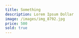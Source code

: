 ```yaml
---
title: Something
description: Lorem Ipsum Dollar
image: /images/img_8792.jpg
price: 500
sold: true
---
```

